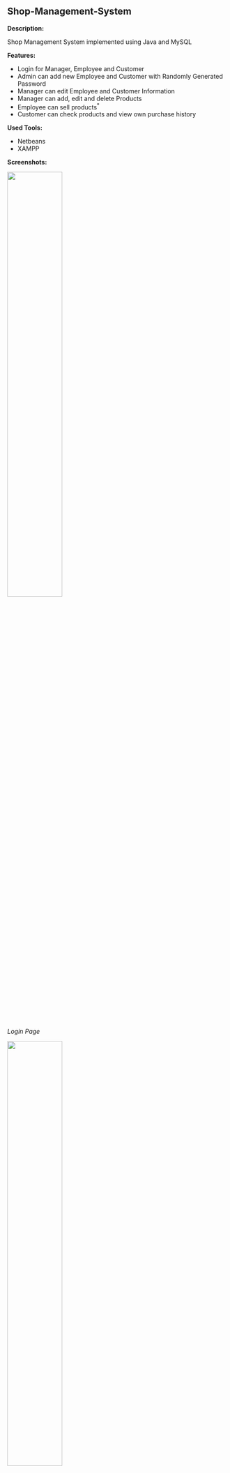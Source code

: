 Shop-Management-System
----------------------
**Description:**

Shop Management System implemented using Java and MySQL


**Features:**
* Login for Manager, Employee and Customer
* Admin can add new Employee and Customer with Randomly Generated Password
* Manager can edit Employee and Customer Information
* Manager can add, edit and delete Products
* Employee can sell products<sup>*</sup>
* Customer can check products and view own purchase history

**Used Tools:**
* Netbeans
* XAMPP

**Screenshots:**

<img src="https://github.com/MihajaSun/ShopManagement/main/screenshots/login_page.jpg?raw=true" width="50%"/>

_Login Page_

<img src="https://github.com/MihajaSun/ShopManagement/main/screenshots/dashboard.jpg?raw=true" width="50%"/>

_Manager Dashboard_

<img src="https://github.com/MihajaSun/ShopManagement/main/screenshots/edit_profile.jpg?raw=true" width="50%"/>

_Profile Edit_

<img src="https://github.com/MihajaSun/ShopManagement/main/screenshots/history.jpg?raw=true" width="50%"/>

_Purchase History_

<img src="https://github.com/MihajaSun/ShopManagement/main/screenshots/customers.jpg?raw=true" width="50%"/>

_Customer Management_

<img src="https://github.com/MihajaSun/ShopManagement/main/screenshots/products.jpg?raw=true" width="50%"/>

_Product Management_
